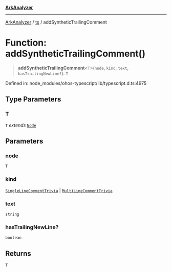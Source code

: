 [**ArkAnalyzer**](../../../../README.md)

***

[ArkAnalyzer](../../../../globals.md) / [ts](../README.md) / addSyntheticTrailingComment

# Function: addSyntheticTrailingComment()

> **addSyntheticTrailingComment**\<`T`\>(`node`, `kind`, `text`, `hasTrailingNewLine?`): `T`

Defined in: node\_modules/ohos-typescript/lib/typescript.d.ts:4975

## Type Parameters

### T

`T` *extends* [`Node`](../interfaces/Node.md)

## Parameters

### node

`T`

### kind

[`SingleLineCommentTrivia`](../enumerations/SyntaxKind.md#singlelinecommenttrivia) | [`MultiLineCommentTrivia`](../enumerations/SyntaxKind.md#multilinecommenttrivia)

### text

`string`

### hasTrailingNewLine?

`boolean`

## Returns

`T`
